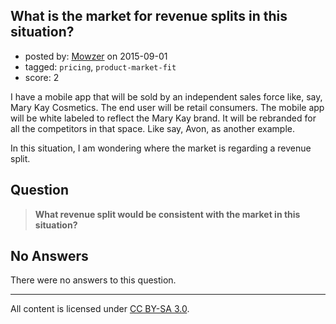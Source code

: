 ## What is the market for revenue splits in this situation?

- posted by: [Mowzer](https://stackexchange.com/users/1803081/mowzer) on 2015-09-01
- tagged: `pricing`, `product-market-fit`
- score: 2

I have a mobile app that will be sold by an independent sales force like, say, Mary Kay Cosmetics. The end user will be retail consumers. The mobile app will be white labeled to reflect the Mary Kay brand. It will be rebranded for all the competitors in that space. Like say, Avon, as another example.

In this situation, I am wondering where the market is regarding a revenue split.

Question
-
> **What revenue split would be consistent with the market in this situation?**

## No Answers

There were no answers to this question.


---

All content is licensed under [CC BY-SA 3.0](https://creativecommons.org/licenses/by-sa/3.0/).
